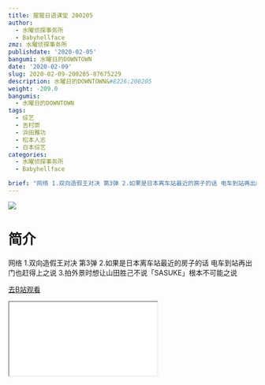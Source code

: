 ```yaml
---
title: 猩猩日语课堂 200205
author:
  - 水曜侦探事务所
  - Babyhellface
zmz: 水曜侦探事务所
publishdate: '2020-02-05'
bangumi: 水曜日的DOWNTOWN
date: '2020-02-09'
slug: 2020-02-09-200205-87675229
description: 水曜日的DOWNTOWN&#8226;200205
weight: -209.0
bangumis:
  - 水曜日的DOWNTOWN
tags:
  - 综艺
  - 吉村崇
  - 浜田雅功
  - 松本人志
  - 日本综艺
categories:
  - 水曜侦探事务所
  - Babyhellface

brief: "网络 1.双向造假王对决 第3弹 2.如果是日本离车站最近的房子的话 电车到站再出门也赶得上之说 3.拍外景时想让山田胜己不说「SASUKE」根本不可能之说"
---
```

![](https://raw.githubusercontent.com/tcgriffith/owaraisite/master/static/tmpimg/23a27e23bddbdeb0b9be9903692a88ce0384155d.jpg.480.jpg)
# 简介  
网络
1.双向造假王对决 第3弹
2.如果是日本离车站最近的房子的话 电车到站再出门也赶得上之说
3.拍外景时想让山田胜己不说「SASUKE」根本不可能之说  

[去B站观看](https://www.bilibili.com/video/av87675229/)
<div class ="resp-container"><iframe class="testiframe" src="//player.bilibili.com/player.html?aid=87675229"", scrolling="no", allowfullscreen="true" > </iframe></div> 
